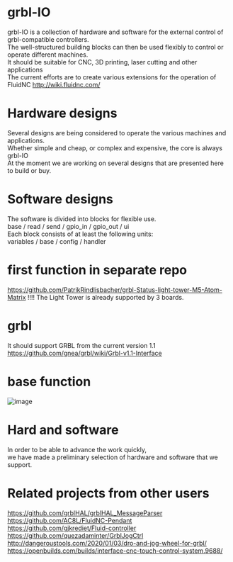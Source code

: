 # grbl-IO
grbl-IO is a collection of hardware and software for the external control of grbl-compatible controllers.  
The well-structured building blocks can then be used flexibly to control or operate different machines.  
It should be suitable for CNC, 3D printing, laser cutting and other applications  
The current efforts are to create various extensions for the operation of FluidNC http://wiki.fluidnc.com/

# Hardware designs
Several designs are being considered to operate the various machines and applications.  
Whether simple and cheap, or complex and expensive, the core is always grbl-IO  
At the moment we are working on several designs that are presented here to build or buy.  

# Software designs
The software is divided into blocks for flexible use.  
base / read / send / gpio_in / gpio_out / ui  
Each block consists of at least the following units:  
variables / base / config / handler

# first function in separate repo  
https://github.com/PatrikRindlisbacher/grbl-Status-light-tower-M5-Atom-Matrix
!!!! The Light Tower is already supported by 3 boards.
# grbl  
It should support GRBL from the current version 1.1  
https://github.com/gnea/grbl/wiki/Grbl-v1.1-Interface

# base function  
![image](https://user-images.githubusercontent.com/39780457/224492057-5cd22552-cdc0-4af9-aa42-ebd92e5011fe.png)

# Hard and software
In order to be able to advance the work quickly,  
we have made a preliminary selection of hardware and software that we support.

# Related projects from other users
https://github.com/grblHAL/grblHAL_MessageParser 
https://github.com/AC8L/FluidNC-Pendant  
https://github.com/gjkrediet/Fluid-controller  
https://github.com/quezadaminter/GrblJogCtrl  
http://dangeroustools.com/2020/01/03/dro-and-jog-wheel-for-grbl/  
https://openbuilds.com/builds/interface-cnc-touch-control-system.9688/  
